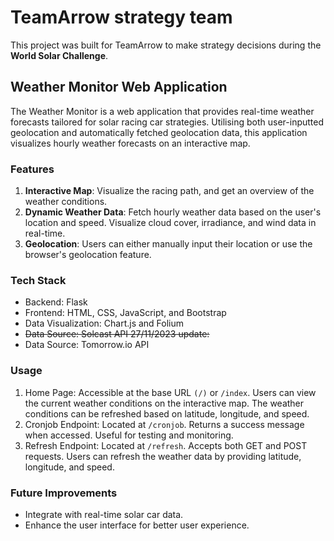 # TeamArrow strategy team
This project was built for TeamArrow to make strategy decisions during the **World Solar Challenge**. 

## Weather Monitor Web Application
The Weather Monitor is a web application that provides real-time weather forecasts tailored for solar racing car strategies. Utilising both user-inputted geolocation and automatically fetched geolocation data, this application visualizes hourly weather forecasts on an interactive map.

### Features
1. **Interactive Map**: Visualize the racing path, and get an overview of the weather conditions.
2. **Dynamic Weather Data**: Fetch hourly weather data based on the user's location and speed. Visualize cloud cover, irradiance, and wind data in real-time.
3. **Geolocation**: Users can either manually input their location or use the browser's geolocation feature.

### Tech Stack
- Backend: Flask
- Frontend: HTML, CSS, JavaScript, and Bootstrap
- Data Visualization: Chart.js and Folium
- <del>Data Source: Solcast API<del>
27/11/2023 update:
- Data Source: Tomorrow.io API

### Usage
1. Home Page:
Accessible at the base URL ```(/)``` or ```/index```.
Users can view the current weather conditions on the interactive map.
The weather conditions can be refreshed based on latitude, longitude, and speed.
2. Cronjob Endpoint:
Located at ```/cronjob```.
Returns a success message when accessed. Useful for testing and monitoring.
3. Refresh Endpoint:
Located at ```/refresh```.
Accepts both GET and POST requests.
Users can refresh the weather data by providing latitude, longitude, and speed.

### Future Improvements
- Integrate with real-time solar car data.
- Enhance the user interface for better user experience.
